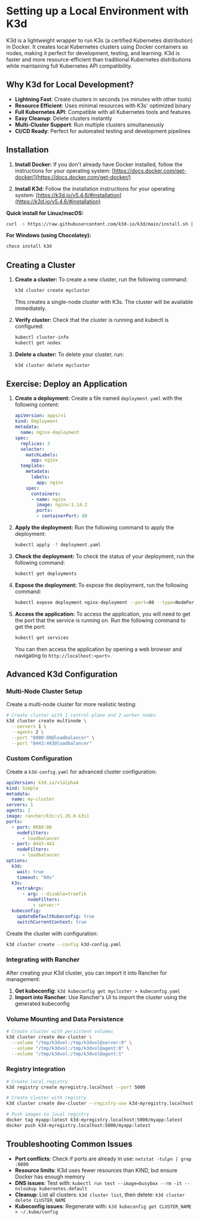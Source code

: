 # Setting up a Local Environment with K3d

K3d is a lightweight wrapper to run K3s (a certified Kubernetes distribution) in Docker. It creates local Kubernetes clusters using Docker containers as nodes, making it perfect for development, testing, and learning. K3d is faster and more resource-efficient than traditional Kubernetes distributions while maintaining full Kubernetes API compatibility.

## Why K3d for Local Development?

- **Lightning Fast**: Create clusters in seconds (vs minutes with other tools)
- **Resource Efficient**: Uses minimal resources with K3s' optimized binary
- **Full Kubernetes API**: Compatible with all Kubernetes tools and features
- **Easy Cleanup**: Delete clusters instantly
- **Multi-Cluster Support**: Run multiple clusters simultaneously
- **CI/CD Ready**: Perfect for automated testing and development pipelines

## Installation

1.  **Install Docker:** If you don't already have Docker installed, follow the instructions for your operating system: [https://docs.docker.com/get-docker/](https://docs.docker.com/get-docker/)

2.  **Install K3d:** Follow the installation instructions for your operating system: [https://k3d.io/v5.4.6/#installation](https://k3d.io/v5.4.6/#installation)

   **Quick install for Linux/macOS:**
   ```bash
   curl -s https://raw.githubusercontent.com/k3d-io/k3d/main/install.sh | bash
   ```

   **For Windows (using Chocolatey):**
   ```powershell
   choco install k3d
   ```

## Creating a Cluster

1.  **Create a cluster:** To create a new cluster, run the following command:

    ```bash
    k3d cluster create mycluster
    ```

    This creates a single-node cluster with K3s. The cluster will be available immediately.

2.  **Verify cluster:** Check that the cluster is running and kubectl is configured:

    ```bash
    kubectl cluster-info
    kubectl get nodes
    ```

3.  **Delete a cluster:** To delete your cluster, run:

    ```bash
    k3d cluster delete mycluster
    ```

## Exercise: Deploy an Application

1.  **Create a deployment:** Create a file named `deployment.yaml` with the following content:

    ```yaml
    apiVersion: apps/v1
    kind: Deployment
    metadata:
      name: nginx-deployment
    spec:
      replicas: 3
      selector:
        matchLabels:
          app: nginx
      template:
        metadata:
          labels:
            app: nginx
        spec:
          containers:
          - name: nginx
            image: nginx:1.14.2
            ports:
            - containerPort: 80
    ```

2.  **Apply the deployment:** Run the following command to apply the deployment:

    ```bash
    kubectl apply -f deployment.yaml
    ```

3.  **Check the deployment:** To check the status of your deployment, run the following command:

    ```bash
    kubectl get deployments
    ```

4.  **Expose the deployment:** To expose the deployment, run the following command:

    ```bash
    kubectl expose deployment nginx-deployment --port=80 --type=NodePort
    ```

5.  **Access the application:** To access the application, you will need to get the port that the service is running on. Run the following command to get the port:

    ```bash
    kubectl get services
    ```

    You can then access the application by opening a web browser and navigating to `http://localhost:<port>`.

## Advanced K3d Configuration

### Multi-Node Cluster Setup

Create a multi-node cluster for more realistic testing:

```bash
# Create cluster with 1 control-plane and 2 worker nodes
k3d cluster create multinode \
  --servers 1 \
  --agents 2 \
  --port "8080:80@loadbalancer" \
  --port "8443:443@loadbalancer"
```

### Custom Configuration

Create a `k3d-config.yaml` for advanced cluster configuration:

```yaml
apiVersion: k3d.io/v1alpha4
kind: Simple
metadata:
  name: my-cluster
servers: 1
agents: 2
image: rancher/k3s:v1.26.0-k3s1
ports:
  - port: 8080:80
    nodeFilters:
      - loadbalancer
  - port: 8443:443
    nodeFilters:
      - loadbalancer
options:
  k3d:
    wait: true
    timeout: "60s"
  k3s:
    extraArgs:
      - arg: --disable=traefik
        nodeFilters:
          - server:*
  kubeconfig:
    updateDefaultKubeconfig: true
    switchCurrentContext: true
```

Create the cluster with configuration:

```bash
k3d cluster create --config k3d-config.yaml
```

### Integrating with Rancher

After creating your K3d cluster, you can import it into Rancher for management:

1. **Get kubeconfig**: `k3d kubeconfig get mycluster > kubeconfig.yaml`
2. **Import into Rancher**: Use Rancher's UI to import the cluster using the generated kubeconfig

### Volume Mounting and Data Persistence

```bash
# Create cluster with persistent volumes
k3d cluster create dev-cluster \
  --volume "/tmp/k3dvol:/tmp/k3dvol@server:0" \
  --volume "/tmp/k3dvol:/tmp/k3dvol@agent:0" \
  --volume "/tmp/k3dvol:/tmp/k3dvol@agent:1"
```

### Registry Integration

```bash
# Create local registry
k3d registry create myregistry.localhost --port 5000

# Create cluster with registry
k3d cluster create dev-cluster --registry-use k3d-myregistry.localhost:5000

# Push images to local registry
docker tag myapp:latest k3d-myregistry.localhost:5000/myapp:latest
docker push k3d-myregistry.localhost:5000/myapp:latest
```

## Troubleshooting Common Issues

- **Port conflicts**: Check if ports are already in use: `netstat -tulpn | grep :8080`
- **Resource limits**: K3d uses fewer resources than KIND, but ensure Docker has enough memory
- **DNS issues**: Test with: `kubectl run test --image=busybox --rm -it -- nslookup kubernetes.default`
- **Cleanup**: List all clusters: `k3d cluster list`, then delete: `k3d cluster delete CLUSTER_NAME`
- **Kubeconfig issues**: Regenerate with: `k3d kubeconfig get CLUSTER_NAME > ~/.kube/config`